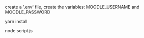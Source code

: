 create a '.env' file, create the variables: MOODLE_USERNAME and MOODLE_PASSWORD

yarn install

node script.js